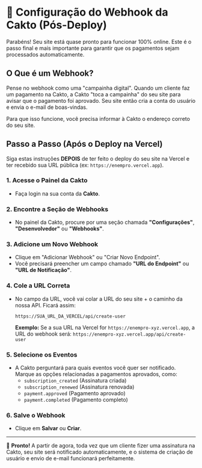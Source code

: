 # 🚀 Configuração do Webhook da Cakto (Pós-Deploy)

Parabéns! Seu site está quase pronto para funcionar 100% online. Este é o passo final e mais importante para garantir que os pagamentos sejam processados automaticamente.

## O Que é um Webhook?

Pense no webhook como uma "campainha digital". Quando um cliente faz um pagamento na Cakto, a Cakto "toca a campainha" do seu site para avisar que o pagamento foi aprovado. Seu site então cria a conta do usuário e envia o e-mail de boas-vindas.

Para que isso funcione, você precisa informar à Cakto o endereço correto do seu site.

## Passo a Passo (Após o Deploy na Vercel)

Siga estas instruções **DEPOIS** de ter feito o deploy do seu site na Vercel e ter recebido sua URL pública (ex: `https://enempro.vercel.app`).

### 1. Acesse o Painel da Cakto

*   Faça login na sua conta da **Cakto**.

### 2. Encontre a Seção de Webhooks

*   No painel da Cakto, procure por uma seção chamada **"Configurações"**, **"Desenvolvedor"** ou **"Webhooks"**.

### 3. Adicione um Novo Webhook

*   Clique em "Adicionar Webhook" ou "Criar Novo Endpoint".
*   Você precisará preencher um campo chamado **"URL do Endpoint"** ou **"URL de Notificação"**.

### 4. Cole a URL Correta

*   No campo da URL, você vai colar a URL do seu site + o caminho da nossa API. Ficará assim:

    ```
    https://SUA_URL_DA_VERCEL/api/create-user
    ```

    **Exemplo:** Se a sua URL na Vercel for `https://enempro-xyz.vercel.app`, a URL do webhook será:
    `https://enempro-xyz.vercel.app/api/create-user`

### 5. Selecione os Eventos

*   A Cakto perguntará para quais eventos você quer ser notificado. Marque as opções relacionadas a pagamentos aprovados, como:
    *   `subscription_created` (Assinatura criada)
    *   `subscription_renewed` (Assinatura renovada)
    *   `payment.approved` (Pagamento aprovado)
    *   `payment.completed` (Pagamento completo)

### 6. Salve o Webhook

*   Clique em **Salvar** ou **Criar**.

---

🎉 **Pronto!** A partir de agora, toda vez que um cliente fizer uma assinatura na Cakto, seu site será notificado automaticamente, e o sistema de criação de usuário e envio de e-mail funcionará perfeitamente.
